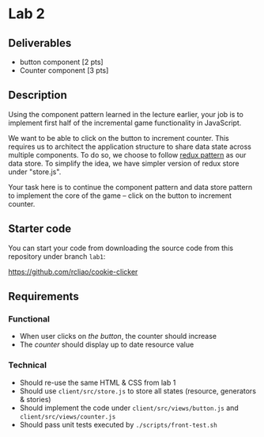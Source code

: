 # Lab 2

## Deliverables

* button component [2 pts]
* Counter component [3 pts]

## Description

Using the component pattern learned in the lecture earlier, your job is
to implement first half of the incremental game functionality in JavaScript.

We want to be able to click on the button to increment counter. This requires us
to architect the application structure to share data state across multiple
components. To do so, we choose to follow [redux pattern][1] as our data store.
To simplify the idea, we have simpler version of redux store under "store.js".

Your task here is to continue the component pattern and data store pattern
to implement the core of the game – click on the button to increment counter.

## Starter code

You can start your code from downloading the source code from this repository
under branch `lab1`:

https://github.com/rcliao/cookie-clicker

## Requirements

### Functional

* When user clicks on *the button*, the counter should increase
* The *counter* should display up to date resource value

### Technical

* Should re-use the same HTML & CSS from lab 1
* Should use `client/src/store.js` to store all states (resource, generators & stories)
* Should implement the code under `client/src/views/button.js` and `client/src/views/counter.js`
* Should pass unit tests executed by `./scripts/front-test.sh`

[1]: https://redux.js.org/
